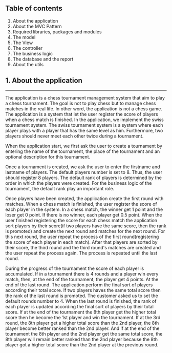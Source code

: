 ## Table of contents
1. About the application
2. About the MVC Pattern
3. Required libraries, packages and modules 
4. The model
5. The View
6. The controller
7. The business logic
8. The database and the report 
9. About the utils 
## 1. About the application
***
The application is a chess tournament management system that aim to play
a chess tournament. The goal is not to play chess but to manage chess matches
in the real life. In other word, the application is not a chess game. The 
application is a system that let the user register the score of players when
a chess match is finished. In the application, we implement the swiss 
tournament system. The swiss tournament system is a system where each player
plays with a player that has the same level as him. Furthermore, two players
should never meet each other twice during a tournament. 

When the application start, we first ask the user to create a tournament by
entering the name of the tournament, the place of the tournament and an 
optional description for this tournament.

Once a tournament is created, we ask the user to enter the firstname and 
lastname of players. The default players number is set to 8. Thus, the user
should register 8 players. The default rank of players is determined by
the order in which the players were created. For the business logic of the
tournament, the default rank play an important role. 

Once players have been created, the application create the first round with
matches. When a chess match is finished, the user register the score of each 
player in the system. In a chess match, the winner get 1 point and the loser
get 0 point. If there is no winner, each player get 0.5 point. When the user
finished registering the score for each chess match the application sort players
by their score(if two players have the same score, then the rank is promoted) 
and create the next round and matches for the next round. For this next round,
the user repeat the process of the first round(registering the score of each
player in each match). After that players are sorted by their score, the third 
round and the third round's matches are created and the user repeat the process again.
The process is repeated until the last round. 

During the progress of the tournament the score of each player is accumulated.
If in a tournament there is 4 rounds and a player win every match, then, at 
the end of the tournament, the player get 4 points. At the end of the last round.
The application perform the final sort of players according their total score.
If two players haves the same total score then the rank of the last round is promoted.
The customer asked us to set the default rounds number to 4. When the last round 
is finished, the rank of each player is updated according the final sort of 
players by their total score. If at the end of the tournament the 8th player
get the higher total score then he become the 1st player and win the tournament.
If at the 3rd round, the 8th player get a higher total score than the 2nd player,
the 8th player become better ranked than the 2nd player. And if at the end of the
tournament the 8th player and the 2nd player get the same total score, the 8th
player will remain better ranked than the 2nd player because the 8th player got 
a higher total score than the 2nd player at the previous round.
